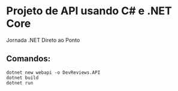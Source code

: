 # Projeto de API usando C# e .NET Core

Jornada .NET Direto ao Ponto

## Comandos:
```
dotnet new webapi -o DevReviews.API
dotnet build
dotnet run
```